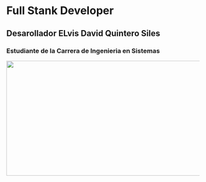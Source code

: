 # Full Stank Developer
## Desarollador ELvis David Quintero Siles
### Estudiante de la Carrera de Ingenieria en Sistemas

<img src="https://www.itpt.co.uk/wp-content/uploads/2022/02/Web-Application-Development-Full-Stack-Developer.png" width="1000" height="300" />

